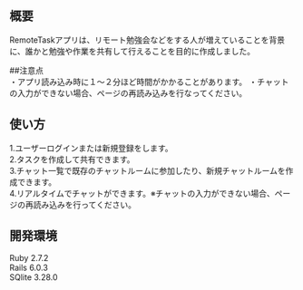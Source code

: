 ## 概要  
RemoteTaskアプリは、リモート勉強会などをする人が増えていることを背景に、誰かと勉強や作業を共有して行えることを目的に作成しました。

##注意点  
・アプリ読み込み時に１〜２分ほど時間がかかることがあります。
・チャットの入力ができない場合、ページの再読み込みを行なってください。

## 使い方  
1.ユーザーログインまたは新規登録をします。  
2.タスクを作成して共有できます。  
3.チャット一覧で既存のチャットルームに参加したり、新規チャットルームを作成できます。  
4.リアルタイムでチャットができます。※チャットの入力ができない場合、ページの再読み込みを行ってください。

## 開発環境  
Ruby 2.7.2  
Rails 6.0.3  
SQlite 3.28.0
